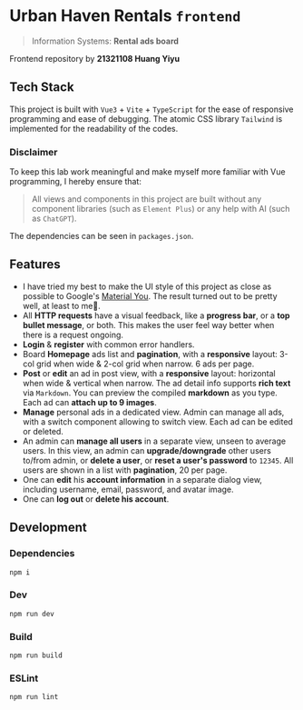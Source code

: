 # Urban Haven Rentals `frontend`

> Information Systems: **Rental ads board**

Frontend repository by **21321108 Huang Yiyu**

## Tech Stack

This project is built with `Vue3` + `Vite` + `TypeScript` for the ease of
responsive programming and ease of debugging. The atomic CSS library `Tailwind`
is implemented for the readability of the codes.

### Disclaimer

To keep this lab work meaningful and make myself more familiar with Vue
programming, I hereby ensure that:
> All views and components in this project are built without any component
> libraries (such as `Element Plus`) or any help with AI (such as `ChatGPT`).

The dependencies can be seen in `packages.json`.

## Features

- I have tried my best to make the UI style of this project as close as possible
  to Google's [Material You](https://material.io/blog/announcing-material-you). The
  result turned out to be pretty well, at least to me🥰.
- All **HTTP requests** have a visual feedback, like a **progress bar**, or a **top
  bullet message**, or both. This makes the user feel way better when there is a request
  ongoing.
- **Login** & **register** with common error handlers.
- Board **Homepage** ads list and **pagination**, with a **responsive** layout: 3-col grid
  when wide & 2-col grid when narrow. 6 ads per page.
- **Post** or **edit** an ad in post view, with a **responsive** layout: horizontal when
  wide & vertical when narrow. The ad detail info supports **rich text** via
  `Markdown`. You can preview the compiled **markdown** as you type. Each ad can
  **attach up to 9 images**.
- **Manage** personal ads in a dedicated view. Admin can manage all ads, with a
  switch component allowing to switch view. Each ad can be edited or deleted.
- An admin can **manage all users** in a separate view, unseen to average users.
  In this view, an admin can **upgrade/downgrade** other users to/from admin, or
  **delete a user**, or **reset a user's password** to `12345`. All users are shown
  in a list with **pagination**, 20 per page.
- One can **edit** his **account information** in a separate dialog view, including
  username, email, password, and avatar image.
- One can **log out** or **delete his account**.

## Development

### Dependencies

```shell
npm i
```

### Dev

```shell
npm run dev
```

### Build

```shell
npm run build
```

### ESLint

```shell
npm run lint
```
